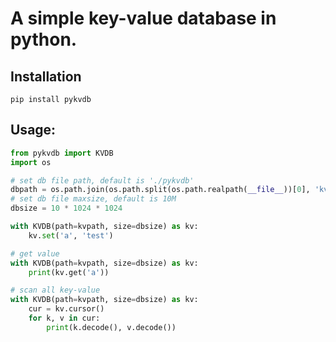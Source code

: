 # A simple key-value database in python.


## Installation
```shell
pip install pykvdb
```


## Usage:
```python
from pykvdb import KVDB
import os

# set db file path, default is './pykvdb'
dbpath = os.path.join(os.path.split(os.path.realpath(__file__))[0], 'kvdb')
# set db file maxsize, default is 10M
dbsize = 10 * 1024 * 1024

with KVDB(path=kvpath, size=dbsize) as kv:
    kv.set('a', 'test')

# get value
with KVDB(path=kvpath, size=dbsize) as kv:
    print(kv.get('a'))

# scan all key-value
with KVDB(path=kvpath, size=dbsize) as kv:
    cur = kv.cursor()
    for k, v in cur:
        print(k.decode(), v.decode())
```


